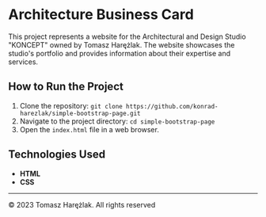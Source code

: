 # Architecture Business Card

This project represents a website for the Architectural and Design Studio "KONCEPT" owned by Tomasz Harężlak. The website showcases the studio's portfolio and provides information about their expertise and services.

## How to Run the Project

1. Clone the repository: `git clone https://github.com/konrad-harezlak/simple-bootstrap-page.git`
2. Navigate to the project directory: `cd simple-bootstrap-page`
3. Open the `index.html` file in a web browser.

## Technologies Used

- **HTML**
- **CSS**

---

© 2023 Tomasz Harężlak. All rights reserved
